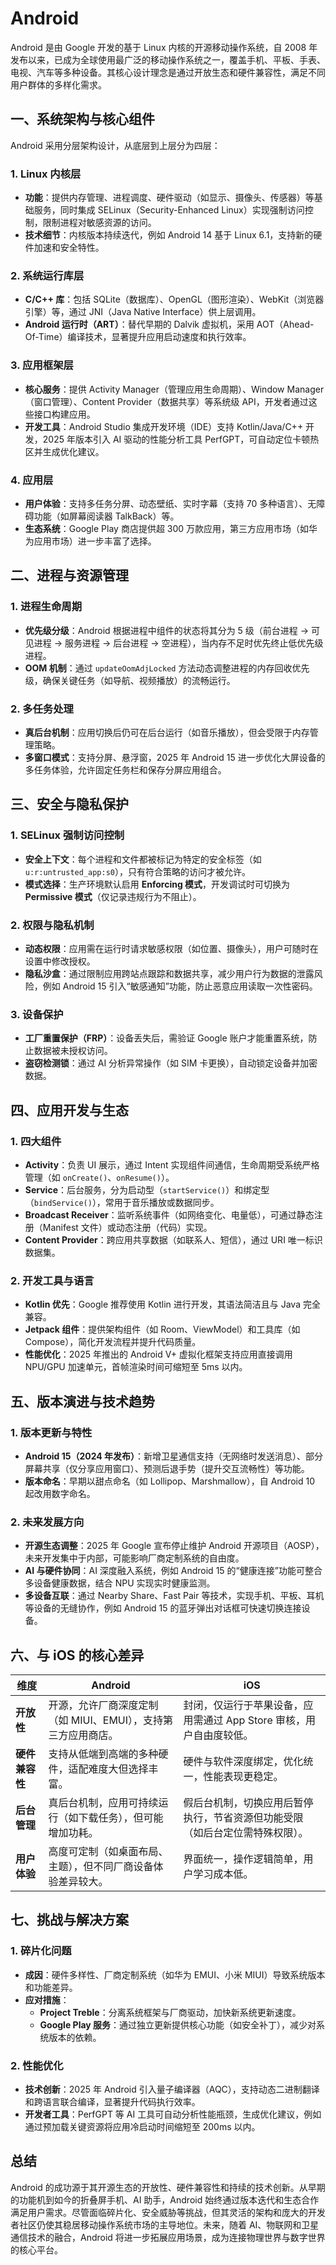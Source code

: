 # Android

Android 是由 Google 开发的基于 Linux 内核的开源移动操作系统，自 2008 年发布以来，已成为全球使用最广泛的移动操作系统之一，覆盖手机、平板、手表、电视、汽车等多种设备。其核心设计理念是通过开放生态和硬件兼容性，满足不同用户群体的多样化需求。

## **一、系统架构与核心组件**

Android 采用分层架构设计，从底层到上层分为四层：

### 1. **Linux 内核层**

- **功能**：提供内存管理、进程调度、硬件驱动（如显示、摄像头、传感器）等基础服务，同时集成 SELinux（Security-Enhanced Linux）实现强制访问控制，限制进程对敏感资源的访问。
- **技术细节**：内核版本持续迭代，例如 Android 14 基于 Linux 6.1，支持新的硬件加速和安全特性。

### 2. **系统运行库层**

- **C/C++ 库**：包括 SQLite（数据库）、OpenGL（图形渲染）、WebKit（浏览器引擎）等，通过 JNI（Java Native Interface）供上层调用。
- **Android 运行时（ART）**：替代早期的 Dalvik 虚拟机，采用 AOT（Ahead-Of-Time）编译技术，显著提升应用启动速度和执行效率。

### 3. **应用框架层**

- **核心服务**：提供 Activity Manager（管理应用生命周期）、Window Manager（窗口管理）、Content Provider（数据共享）等系统级 API，开发者通过这些接口构建应用。
- **开发工具**：Android Studio 集成开发环境（IDE）支持 Kotlin/Java/C++ 开发，2025 年版本引入 AI 驱动的性能分析工具 PerfGPT，可自动定位卡顿热区并生成优化建议。

### 4. **应用层**

- **用户体验**：支持多任务分屏、动态壁纸、实时字幕（支持 70 多种语言）、无障碍功能（如屏幕阅读器 TalkBack）等。
- **生态系统**：Google Play 商店提供超 300 万款应用，第三方应用市场（如华为应用市场）进一步丰富了选择。

## **二、进程与资源管理**

### 1. **进程生命周期**

- **优先级分级**：Android 根据进程中组件的状态将其分为 5 级（前台进程 → 可见进程 → 服务进程 → 后台进程 → 空进程），当内存不足时优先终止低优先级进程。
- **OOM 机制**：通过 `updateOomAdjLocked` 方法动态调整进程的内存回收优先级，确保关键任务（如导航、视频播放）的流畅运行。

### 2. **多任务处理**

- **真后台机制**：应用切换后仍可在后台运行（如音乐播放），但会受限于内存管理策略。
- **多窗口模式**：支持分屏、悬浮窗，2025 年 Android 15 进一步优化大屏设备的多任务体验，允许固定任务栏和保存分屏应用组合。

## **三、安全与隐私保护**

### 1. **SELinux 强制访问控制**

- **安全上下文**：每个进程和文件都被标记为特定的安全标签（如 `u:r:untrusted_app:s0`），只有符合策略的访问才被允许。
- **模式选择**：生产环境默认启用 **Enforcing 模式**，开发调试时可切换为 **Permissive 模式**（仅记录违规行为不阻止）。

### 2. **权限与隐私机制**

- **动态权限**：应用需在运行时请求敏感权限（如位置、摄像头），用户可随时在设置中修改授权。
- **隐私沙盒**：通过限制应用跨站点跟踪和数据共享，减少用户行为数据的泄露风险，例如 Android 15 引入“敏感通知”功能，防止恶意应用读取一次性密码。

### 3. **设备保护**

- **工厂重置保护（FRP）**：设备丢失后，需验证 Google 账户才能重置系统，防止数据被未授权访问。
- **盗窃检测锁**：通过 AI 分析异常操作（如 SIM 卡更换），自动锁定设备并加密数据。

## **四、应用开发与生态**

### 1. **四大组件**

- **Activity**：负责 UI 展示，通过 Intent 实现组件间通信，生命周期受系统严格管理（如 `onCreate()`、`onResume()`）。
- **Service**：后台服务，分为启动型（`startService()`）和绑定型（`bindService()`），常用于音乐播放或数据同步。
- **Broadcast Receiver**：监听系统事件（如网络变化、电量低），可通过静态注册（Manifest 文件）或动态注册（代码）实现。
- **Content Provider**：跨应用共享数据（如联系人、短信），通过 URI 唯一标识数据集。

### 2. **开发工具与语言**

- **Kotlin 优先**：Google 推荐使用 Kotlin 进行开发，其语法简洁且与 Java 完全兼容。
- **Jetpack 组件**：提供架构组件（如 Room、ViewModel）和工具库（如 Compose），简化开发流程并提升代码质量。
- **性能优化**：2025 年推出的 Android V+ 虚拟化框架支持应用直接调用 NPU/GPU 加速单元，首帧渲染时间可缩短至 5ms 以内。

## **五、版本演进与技术趋势**

### 1. **版本更新与特性**

- **Android 15（2024 年发布）**：新增卫星通信支持（无网络时发送消息）、部分屏幕共享（仅分享应用窗口）、预测后退手势（提升交互流畅性）等功能。
- **版本命名**：早期以甜点命名（如 Lollipop、Marshmallow），自 Android 10 起改用数字命名。

### 2. **未来发展方向**

- **开源生态调整**：2025 年 Google 宣布停止维护 Android 开源项目（AOSP），未来开发集中于内部，可能影响厂商定制系统的自由度。
- **AI 与硬件协同**：AI 深度融入系统，例如 Android 15 的“健康连接”功能可整合多设备健康数据，结合 NPU 实现实时健康监测。
- **多设备互联**：通过 Nearby Share、Fast Pair 等技术，实现手机、平板、耳机等设备的无缝协作，例如 Android 15 的蓝牙弹出对话框可快速切换连接设备。

## **六、与 iOS 的核心差异**

| **维度**       | **Android**                                                   | **iOS**                                                                      |
| -------------- | ------------------------------------------------------------- | ---------------------------------------------------------------------------- |
| **开放性**     | 开源，允许厂商深度定制（如 MIUI、EMUI），支持第三方应用商店。 | 封闭，仅运行于苹果设备，应用需通过 App Store 审核，用户自由度较低。          |
| **硬件兼容性** | 支持从低端到高端的多种硬件，适配难度大但选择丰富。            | 硬件与软件深度绑定，优化统一，性能表现更稳定。                               |
| **后台管理**   | 真后台机制，应用可持续运行（如下载任务），但可能增加功耗。    | 假后台机制，切换应用后暂停执行，节省资源但功能受限（如后台定位需特殊权限）。 |
| **用户体验**   | 高度可定制（如桌面布局、主题），但不同厂商设备体验差异较大。  | 界面统一，操作逻辑简单，用户学习成本低。                                     |

## **七、挑战与解决方案**

### 1. **碎片化问题**

- **成因**：硬件多样性、厂商定制系统（如华为 EMUI、小米 MIUI）导致系统版本和功能差异。
- **应对措施**：
  - **Project Treble**：分离系统框架与厂商驱动，加快新系统更新速度。
  - **Google Play 服务**：通过独立更新提供核心功能（如安全补丁），减少对系统版本的依赖。

### 2. **性能优化**

- **技术创新**：2025 年 Android 引入量子编译器（AQC），支持动态二进制翻译和跨语言联合编译，显著提升代码执行效率。
- **开发者工具**：PerfGPT 等 AI 工具可自动分析性能瓶颈，生成优化建议，例如通过预加载关键资源将应用冷启动时间缩短至 200ms 以内。

## **总结**

Android 的成功源于其开源生态的开放性、硬件兼容性和持续的技术创新。从早期的功能机到如今的折叠屏手机、AI 助手，Android 始终通过版本迭代和生态合作满足用户需求。尽管面临碎片化、安全威胁等挑战，但其灵活的架构和庞大的开发者社区仍使其稳居移动操作系统市场的主导地位。未来，随着 AI、物联网和卫星通信技术的融合，Android 将进一步拓展应用场景，成为连接物理世界与数字世界的核心平台。
